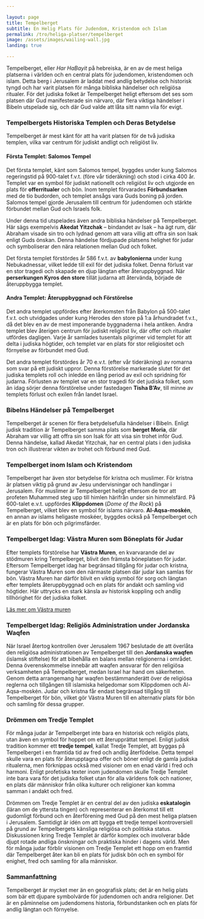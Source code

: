 ```yaml
---

layout: page  
title: Tempelberget  
subtitle: En Helig Plats för Judendom, Kristendom och Islam  
permalink: /tro/heliga-platser/tempelberget  
image: /assets/images/wailing-wall.jpg  
landing: true  

---
```


Tempelberget, eller *Har HaBayit* på hebreiska, är en av de mest heliga platserna i världen och en central plats för judendomen, kristendomen och islam. Detta berg i Jerusalem är laddat med andlig betydelse och historisk tyngd och har varit platsen för många bibliska händelser och religiösa ritualer. För det judiska folket är Tempelberget heligt eftersom det ses som platsen där Gud manifesterade sin närvaro, där flera viktiga händelser i Bibeln utspelade sig, och där Gud valde att låta sitt namn vila för evigt.

### Tempelbergets Historiska Templen och Deras Betydelse

Tempelberget är mest känt för att ha varit platsen för de två judiska templen, vilka var centrum för judiskt andligt och religiöst liv.

#### Första Templet: Salomos Tempel

Det första templet, känt som Salomos tempel, byggdes under kung Salomos regeringstid på 900-talet f.v.t. (före vår tideräkning) och stod i cirka 400 år. Templet var en symbol för judiskt nationellt och religiöst liv och utgjorde en plats för **offerritualer** och bön. Inom templet förvarades **Förbundsarken** med de tio budorden, och templet ansågs vara Guds boning på jorden. Salomos tempel gjorde Jerusalem till centrum för judendomen och stärkte förbundet mellan Gud och Israels folk.

Under denna tid utspelades även andra bibliska händelser på Tempelberget. Här sägs exempelvis **Akedat Yitzchak** – bindandet av Isak – ha ägt rum, där Abraham visade sin tro och lydnad genom att vara villig att offra sin son Isak enligt Guds önskan. Denna händelse fördjupade platsens helighet för judar och symboliserar den nära relationen mellan Gud och folket.

Det första templet förstördes år 586 f.v.t. av **babylonierna** under kung Nebukadnessar, vilket ledde till exil för det judiska folket. Denna förlust var en stor tragedi och skapade en djup längtan efter återuppbyggnad. När **perserkungen Kyros den store** tillät judarna att återvända, började de återuppbygga templet.

#### Andra Templet: Återuppbyggnad och Förstörelse

Det andra templet uppfördes efter återkomsten från Babylon på 500-talet f.v.t. och utvidgades under kung Herodes den store på 1:a århundradet f.v.t., då det blev en av de mest imponerande byggnaderna i hela antiken. Andra templet blev återigen centrum för judiskt religiöst liv, där offer och ritualer utfördes dagligen. Varje år samlades tusentals pilgrimer vid templet för att delta i judiska högtider, och templet var en plats för stor religiositet och förnyelse av förbundet med Gud.

Det andra templet förstördes år 70 e.v.t. (efter vår tideräkning) av romarna som svar på ett judiskt uppror. Denna förstörelse markerade slutet för det judiska templets roll och inledde en lång period av exil och spridning för judarna. Förlusten av templet var en stor tragedi för det judiska folket, som än idag sörjer denna förstörelse under fastedagen **Tisha B’Av**, till minne av templets förlust och exilen från landet Israel.

### Bibelns Händelser på Tempelberget

Tempelberget är scenen för flera betydelsefulla händelser i Bibeln. Enligt judisk tradition är Tempelberget samma plats som **berget Moria**, där Abraham var villig att offra sin son Isak för att visa sin trohet inför Gud. Denna händelse, kallad Akedat Yitzchak, har en central plats i den judiska tron och illustrerar vikten av trohet och förbund med Gud.

### Tempelberget inom Islam och Kristendom

Tempelberget har även stor betydelse för kristna och muslimer. För kristna är platsen viktig på grund av Jesu undervisningar och handlingar i Jerusalem. För muslimer är Tempelberget heligt eftersom de tror att profeten Muhammed steg upp till himlen härifrån under sin himmelsfärd. På 600-talet e.v.t. uppfördes **Klippdomen** (*Dome of the Rock*) på Tempelberget, vilket blev en symbol för islams närvaro. **Al-Aqsa-moskén**, en annan av islams heligaste moskéer, byggdes också på Tempelberget och är en plats för bön och pilgrimsfärder.

### Tempelberget Idag: Västra Muren som Böneplats för Judar

Efter templets förstörelse har **Västra Muren**, en kvarvarande del av stödmuren kring Tempelberget, blivit den främsta böneplatsen för judar. Eftersom Tempelberget idag har begränsad tillgång för judar och kristna, fungerar Västra Muren som den närmaste platsen där judar kan samlas för bön. Västra Muren har därför blivit en viktig symbol för sorg och längtan efter templets återuppbyggnad och en plats för andakt och samling vid högtider. Här uttrycks en stark känsla av historisk koppling och andlig tillhörighet för det judiska folket.

[Läs mer om Västra muren](/tro/heliga-platser/vastra-muren)

### Tempelberget Idag: Religiös Administration under Jordanska Waqfen

När Israel återtog kontrollen över Jerusalem 1967 beslutade de att överlåta den religiösa administrationen av Tempelberget till den **Jordanska waqfen** (islamsk stiftelse) för att bibehålla en balans mellan religionerna i området. Denna överenskommelse innebär att waqfen ansvarar för den religiösa verksamheten på Tempelberget, medan Israel har hand om säkerheten. Genom detta arrangemang har waqfen bestämmanderätt över de religiösa reglerna och tillgången till islamiska helgedomar som Klippdomen och Al-Aqsa-moskén. Judar och kristna får endast begränsad tillgång till Tempelberget för bön, vilket gör Västra Muren till en alternativ plats för bön och samling för dessa grupper.

### Drömmen om Tredje Templet

För många judar är Tempelberget inte bara en historisk och religiös plats, utan även en symbol för hoppet om ett återupprättat tempel. Enligt judisk tradition kommer ett **tredje tempel**, kallat Tredje Templet, att byggas på Tempelberget i en framtida tid av fred och andlig återfödelse. Detta tempel skulle vara en plats för återupptagna offer och böner enligt de gamla judiska ritualerna, men förknippas också med visioner om en enad värld i fred och harmoni. Enligt profetiska texter inom judendomen skulle Tredje Templet inte bara vara för det judiska folket utan för alla världens folk och nationer, en plats där människor från olika kulturer och religioner kan komma samman i andakt och fred.

Drömmen om Tredje Templet är en central del av den judiska **eskatalogin** (läran om de yttersta tingen) och representerar en återkomst till ett gudomligt förbund och en återförening med Gud på den mest heliga platsen i Jerusalem. Samtidigt är idén om att bygga ett tredje tempel kontroversiell på grund av Tempelbergets känsliga religiösa och politiska status. Diskussionen kring Tredje Templet är därför komplex och involverar både djupt rotade andliga önskningar och praktiska hinder i dagens värld. Men för många judar förblir visionen om Tredje Templet ett hopp om en framtid där Tempelberget åter kan bli en plats för judisk bön och en symbol för enighet, fred och samling för alla människor.

### Sammanfattning

Tempelberget är mycket mer än en geografisk plats; det är en helig plats som bär ett djupare symbolvärde för judendomen och andra religioner. Det är en påminnelse om judendomens historia, förbundstanken och en plats för andlig längtan och förnyelse.
